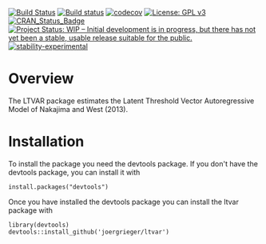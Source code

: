 [![Build Status](https://travis-ci.com/joergrieger/ltvar.svg?branch=master)](https://travis-ci.com/joergrieger/ltvar)
[![Build status](https://ci.appveyor.com/api/projects/status/6y1ks95ujkm6kng4?svg=true)](https://ci.appveyor.com/project/joergrieger/ltvar)
[![codecov](https://codecov.io/gh/joergrieger/ltvar/branch/master/graph/badge.svg)](https://codecov.io/gh/joergrieger/ltvar) [![License: GPL v3](https://img.shields.io/badge/License-GPLv3-blue.svg)](https://www.gnu.org/licenses/gpl-3.0) [![CRAN\_Status\_Badge](http://www.r-pkg.org/badges/version/ltvar)]() [![Project Status: WIP – Initial development is in progress, but there has not yet been a stable, usable release suitable for the public.](https://www.repostatus.org/badges/latest/wip.svg)](https://www.repostatus.org/#wip) [![stability-experimental](https://img.shields.io/badge/stability-experimental-orange.svg)](https://github.com/joethorley/stability-badges#experimental)

# Overview

The LTVAR package estimates the Latent Threshold Vector Autoregressive Model of Nakajima and West (2013).


# Installation

To install the package you need the devtools package. If you don't have the devtools package, you can install it with

    install.packages("devtools")
    
Once you have installed the devtools package you can install the ltvar package with

    library(devtools)
    devtools::install_github('joergrieger/ltvar')
